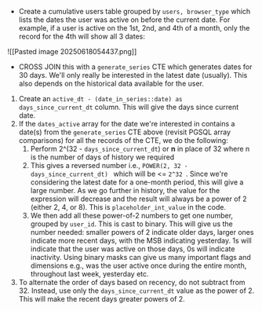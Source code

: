 
- Create a cumulative users table grouped by `users, browser_type` which lists the dates the user was active on before the current date. For example, if a user is active on the 1st, 2nd, and 4th of a month, only the record for the 4th will show all 3 dates:

![[Pasted image 20250618054437.png]]

- CROSS JOIN this with a `generate_series` CTE which generates dates for 30 days. We'll only really be interested in the latest date (usually). This also depends on the historical data available for the user.
1.  Create an `active_dt - (date_in_series::date) as days_since_current_dt` column. This will give the days since current date.
2.  If the `dates_active` array for the date we're interested in contains a date(s) from the `generate_series` CTE above (revisit PGSQL array comparisons) for all the records of the CTE, we do the following: 
	1. Perform 2^(32 - `days_since_current_dt`) or **n** in place of 32 where n is the number of days of history we required
	2. This gives a reversed number i.e., `POWER(2, 32 - days_since_current_dt) ` which will be <= `2^32 `. Since we're considering the latest date for a one-month period, this will give a large number. As we go further in history, the value for the expression will decrease and the result will always be a power of 2 (either 2, 4, or 8). This is `placeholder_int_value` in the code.
	3. We then add all these power-of-2 numbers to get one number, grouped by `user_id`. This is cast to binary. This will give us the number needed: smaller powers of 2 indicate older days, larger ones indicate more recent days, with the MSB indicating yesterday. 1s will indicate that the user was active on those days, 0s will indicate inactivity. Using binary masks can give us many important flags and dimensions e.g., was the user active once during the entire month, throughout last week, yesterday etc.
3. To alternate the order of days based on recency, do not subtract from 32. Instead, use only the `days_since_current_dt` value as the power of 2. This will make the recent days greater powers of 2.
